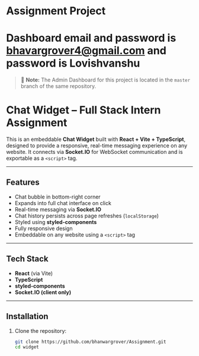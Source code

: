 ﻿# Assignment Project

 # Dashboard email and password is bhavargrover4@gmail.com and password is Lovishvanshu

 > 📌 **Note:** The Admin Dashboard for this project is located in the `master` branch of the same repository.




 #  Chat Widget – Full Stack Intern Assignment

This is an embeddable **Chat Widget** built with **React + Vite + TypeScript**, designed to provide a responsive, real-time messaging experience on any website. It connects via **Socket.IO** for WebSocket communication and is exportable as a `<script>` tag.


---

##  Features

-  Chat bubble in bottom-right corner
-  Expands into full chat interface on click
-  Real-time messaging via **Socket.IO**
-  Chat history persists across page refreshes (`localStorage`)
-  Styled using **styled-components**
-  Fully responsive design
-  Embeddable on any website using a `<script>` tag


---

##  Tech Stack

- **React** (via Vite)
- **TypeScript**
- **styled-components**
- **Socket.IO (client only)**

---

##  Installation

1. Clone the repository:

   ```bash
   git clone https://github.com/bhanwargrover/Assignment.git
   cd widget

